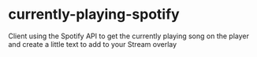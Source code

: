 # currently-playing-spotify
Client using the Spotify API to get the currently playing song on the player and create a little text to add to your Stream overlay
